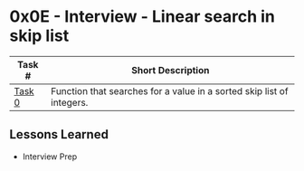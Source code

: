 # 0x0E - Interview - Linear search in skip list
Task # | Short Description
-------|------------
[Task 0](0-linear_skip.c) | Function that searches for a value in a sorted skip list of integers.

 ## Lessons Learned
* Interview Prep
